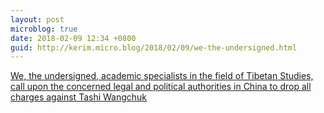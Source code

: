 ```yaml
---
layout: post
microblog: true
date: 2018-02-09 12:34 +0800
guid: http://kerim.micro.blog/2018/02/09/we-the-undersigned.html
---
```

[We, the undersigned, academic specialists in the field of Tibetan Studies, call upon the concerned legal and political authorities in China to drop all charges against Tashi Wangchuk](http://www.scmp.com/comment/letters/article/2132576/clemency-china-would-send-out-right-message-advancing-tibetan)
